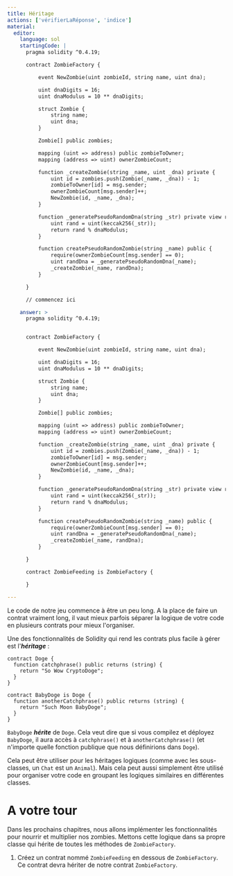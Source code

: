```yaml
---
title: Héritage
actions: ['vérifierLaRéponse', 'indice']
material:
  editor:
    language: sol
    startingCode: |
      pragma solidity ^0.4.19;

      contract ZombieFactory {

          event NewZombie(uint zombieId, string name, uint dna);

          uint dnaDigits = 16;
          uint dnaModulus = 10 ** dnaDigits;

          struct Zombie {
              string name;
              uint dna;
          }

          Zombie[] public zombies;

          mapping (uint => address) public zombieToOwner;
          mapping (address => uint) ownerZombieCount;

          function _createZombie(string _name, uint _dna) private {
              uint id = zombies.push(Zombie(_name, _dna)) - 1;
              zombieToOwner[id] = msg.sender;
              ownerZombieCount[msg.sender]++;
              NewZombie(id, _name, _dna);
          }

          function _generatePseudoRandomDna(string _str) private view returns (uint) {
              uint rand = uint(keccak256(_str));
              return rand % dnaModulus;
          }

          function createPseudoRandomZombie(string _name) public {
              require(ownerZombieCount[msg.sender] == 0);
              uint randDna = _generatePseudoRandomDna(_name);
              _createZombie(_name, randDna);
          }

      }

      // commencez ici

    answer: >
      pragma solidity ^0.4.19;


      contract ZombieFactory {

          event NewZombie(uint zombieId, string name, uint dna);

          uint dnaDigits = 16;
          uint dnaModulus = 10 ** dnaDigits;

          struct Zombie {
              string name;
              uint dna;
          }

          Zombie[] public zombies;

          mapping (uint => address) public zombieToOwner;
          mapping (address => uint) ownerZombieCount;

          function _createZombie(string _name, uint _dna) private {
              uint id = zombies.push(Zombie(_name, _dna)) - 1;
              zombieToOwner[id] = msg.sender;
              ownerZombieCount[msg.sender]++;
              NewZombie(id, _name, _dna);
          }

          function _generatePseudoRandomDna(string _str) private view returns (uint) {
              uint rand = uint(keccak256(_str));
              return rand % dnaModulus;
          }

          function createPseudoRandomZombie(string _name) public {
              require(ownerZombieCount[msg.sender] == 0);
              uint randDna = _generatePseudoRandomDna(_name);
              _createZombie(_name, randDna);
          }

      }

      contract ZombieFeeding is ZombieFactory {

      }

---
```


Le code de notre jeu commence à être un peu long. A la place de faire un contrat vraiment long, il vaut mieux parfois séparer la logique de votre code en plusieurs contrats pour mieux l'organiser.

Une des fonctionnalités de Solidity qui rend les contrats plus facile à gérer est l'**_héritage_** :

```
contract Doge {
  function catchphrase() public returns (string) {
    return "So Wow CryptoDoge";
  }
}

contract BabyDoge is Doge {
  function anotherCatchphrase() public returns (string) {
    return "Such Moon BabyDoge";
  }
}
```


`BabyDoge` **_hérite_**  de `Doge`. Cela veut dire que si vous compilez et déployez `BabyDoge`, il aura accès à `catchphrase()` et à `anotherCatchphrase()` (et n'importe quelle fonction publique que nous définirions dans `Doge`).

Cela peut être utiliser pour les héritages logiques (comme avec les sous-classes, un `Chat` est un `Animal`). Mais cela peut aussi simplement être utilisé pour organiser votre code en groupant les logiques similaires en différentes classes.

# A votre tour

Dans les prochains chapitres, nous allons implémenter les fonctionnalités pour nourrir et multiplier nos zombies. Mettons cette logique dans sa propre classe qui hérite de toutes les méthodes de `ZombieFactory`.

1. Créez un contrat nommé `ZombieFeeding` en dessous de `ZombieFactory`. Ce contrat devra hériter de notre contrat `ZombieFactory`.
